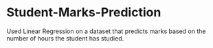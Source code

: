 # Student-Marks-Prediction
Used Linear Regression on a dataset that predicts marks based on the number of hours the student has studied.
